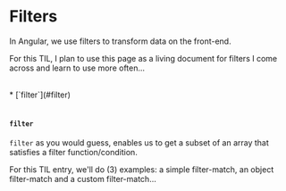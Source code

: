 # Filters

In Angular, we use filters to transform data on the front-end.

For this TIL, I plan to use this page as a living document for filters I come across and learn to use more often...

<br>
* [`filter`](#filter)

<br>
<br>

#### `filter`
`filter` as you would guess, enables us to get a subset of an array that satisfies a filter function/condition.

For this TIL entry, we'll do (3) examples: a simple filter-match, an object filter-match and a custom filter-match...

 
